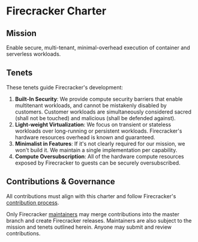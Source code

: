 # Firecracker Charter

## Mission

Enable secure, multi-tenant, minimal-overhead execution of container and
serverless workloads.

## Tenets

These tenets guide Firecracker's development:

1. **Built-In Security**: We provide compute security barriers that enable
   multitenant workloads, and cannot be mistakenly disabled by customers.
   Customer workloads are simultaneously considered sacred (shall not be
   touched) and malicious (shall be defended against).
1. **Light-weight Virtualization**: We focus on transient or stateless workloads
   over long-running or persistent workloads. Firecracker's hardware resources
   overhead is known and guaranteed.
1. **Minimalist in Features**: If it's not clearly required for our mission, we
   won't build it. We maintain a single implementation per capability.
1. **Compute Oversubscription**: All of the hardware compute resources exposed
   by Firecracker to guests can be securely oversubscribed.

## Contributions & Governance 

All contributions must align with this charter and follow Firecracker's
[contribution process](CONTRIBUTE.md).

Only Firecracker [maintainers](MAINTAINERS.md) may merge contributions into the
master branch and create Firecracker releases. Maintainers are also subject to
the mission and tenets outlined herein. Anyone may submit and review
contributions.


